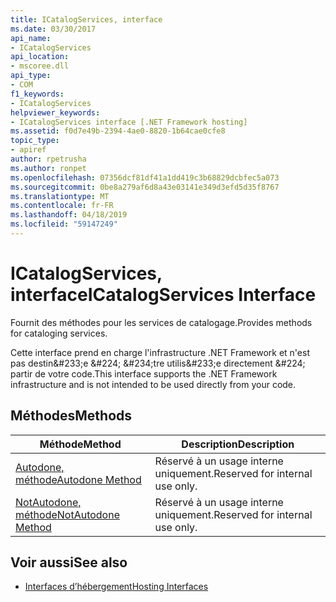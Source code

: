```yaml
---
title: ICatalogServices, interface
ms.date: 03/30/2017
api_name:
- ICatalogServices
api_location:
- mscoree.dll
api_type:
- COM
f1_keywords:
- ICatalogServices
helpviewer_keywords:
- ICatalogServices interface [.NET Framework hosting]
ms.assetid: f0d7e49b-2394-4ae0-8820-1b64cae0cfe8
topic_type:
- apiref
author: rpetrusha
ms.author: ronpet
ms.openlocfilehash: 07356dcf81df41a1dd419c3b68829dcbfec5a073
ms.sourcegitcommit: 0be8a279af6d8a43e03141e349d3efd5d35f8767
ms.translationtype: MT
ms.contentlocale: fr-FR
ms.lasthandoff: 04/18/2019
ms.locfileid: "59147249"
---
```

# <a name="icatalogservices-interface"></a><span data-ttu-id="0f45f-102">ICatalogServices, interface</span><span class="sxs-lookup"><span data-stu-id="0f45f-102">ICatalogServices Interface</span></span>
<span data-ttu-id="0f45f-103">Fournit des méthodes pour les services de catalogage.</span><span class="sxs-lookup"><span data-stu-id="0f45f-103">Provides methods for cataloging services.</span></span>  
  
 <span data-ttu-id="0f45f-104">Cette interface prend en charge l'infrastructure .NET Framework et n'est pas destin&amp;#233;e &amp;#224; &amp;#234;tre utilis&amp;#233;e directement &amp;#224; partir de votre code.</span><span class="sxs-lookup"><span data-stu-id="0f45f-104">This interface supports the .NET Framework infrastructure and is not intended to be used directly from your code.</span></span>  
  
## <a name="methods"></a><span data-ttu-id="0f45f-105">Méthodes</span><span class="sxs-lookup"><span data-stu-id="0f45f-105">Methods</span></span>  
  
|<span data-ttu-id="0f45f-106">Méthode</span><span class="sxs-lookup"><span data-stu-id="0f45f-106">Method</span></span>|<span data-ttu-id="0f45f-107">Description</span><span class="sxs-lookup"><span data-stu-id="0f45f-107">Description</span></span>|  
|------------|-----------------|  
|[<span data-ttu-id="0f45f-108">Autodone, méthode</span><span class="sxs-lookup"><span data-stu-id="0f45f-108">Autodone Method</span></span>](../../../../docs/framework/unmanaged-api/hosting/icatalogservices-autodone-method.md)|<span data-ttu-id="0f45f-109">Réservé à un usage interne uniquement.</span><span class="sxs-lookup"><span data-stu-id="0f45f-109">Reserved for internal use only.</span></span>|  
|[<span data-ttu-id="0f45f-110">NotAutodone, méthode</span><span class="sxs-lookup"><span data-stu-id="0f45f-110">NotAutodone Method</span></span>](../../../../docs/framework/unmanaged-api/hosting/icatalogservices-notautodone-method.md)|<span data-ttu-id="0f45f-111">Réservé à un usage interne uniquement.</span><span class="sxs-lookup"><span data-stu-id="0f45f-111">Reserved for internal use only.</span></span>|  
  
## <a name="see-also"></a><span data-ttu-id="0f45f-112">Voir aussi</span><span class="sxs-lookup"><span data-stu-id="0f45f-112">See also</span></span>

- [<span data-ttu-id="0f45f-113">Interfaces d’hébergement</span><span class="sxs-lookup"><span data-stu-id="0f45f-113">Hosting Interfaces</span></span>](../../../../docs/framework/unmanaged-api/hosting/hosting-interfaces.md)
